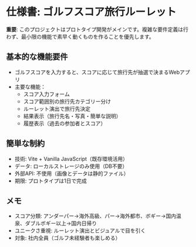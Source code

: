 # 仕様書: ゴルフスコア旅行ルーレット

**重要**: このプロジェクトはプロトタイプ開発がメインです。複雑な要件定義は行わず、最小限の機能で素早く動くものを作ることを優先します。

## 基本的な機能要件
- ゴルフスコアを入力すると、スコアに応じて旅行先が抽選で決まるWebアプリ
- 主要な機能：
  - スコア入力フォーム
  - スコア範囲別の旅行先カテゴリー分け
  - ルーレット演出で旅行先決定
  - 結果表示（旅行先名・写真・簡単な説明）
  - 履歴表示（過去の参加者とスコア）

## 簡単な制約
- 技術: Vite + Vanilla JavaScript（既存環境活用）
- データ: ローカルストレージのみ使用（DB不要）
- 外部API: 不使用（画像とデータは静的ファイル）
- 期限: プロトタイプは1日で完成

## メモ
- スコア分類: アンダーパー→海外高級、パー→海外都市、ボギー→国内温泉、ダブルボギー以上→国内日帰り
- ユニークさ重視: ルーレット演出とビジュアルで目を引く
- 対象: 社内全員（ゴルフ未経験者も楽しめる）